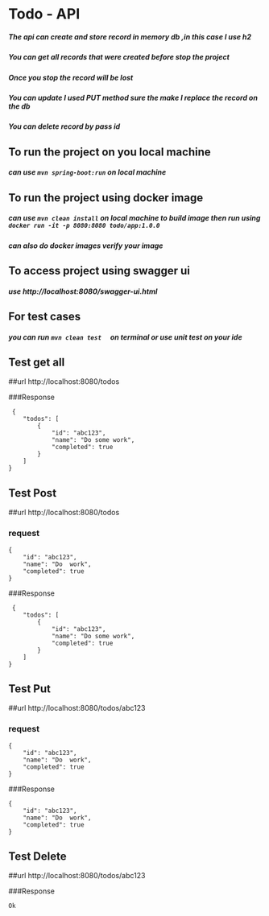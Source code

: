 # Todo - API

##### The api can create and store record  in memory db ,in this case  I use h2
##### You can get all records that were created before stop the project
##### Once you stop the record will  be lost
##### You can update I used PUT method  sure the make I replace the  record on the db
##### You can delete record by pass id

## To run the project on you local machine
##### can use `mvn spring-boot:run` on  local machine 

## To run the project using docker image
##### can use `mvn clean install` on  local machine  to build image then run using `docker run -it -p 8080:8080 todo/app:1.0.0`
##### can also do docker images verify your image

## To access project using swagger ui
#####  use http://localhost:8080/swagger-ui.html

## For test cases
##### you  can run `mvn clean test  ` on terminal or use unit test on your ide

## Test get all

##url http://localhost:8080/todos

###Response

	 {
	    "todos": [
	        {
	            "id": "abc123",
	            "name": "Do some work",
	            "completed": true
	        }
	    ]
	}

## Test Post

##url http://localhost:8080/todos

### request
	
	{
	    "id": "abc123",
	    "name": "Do  work",
	    "completed": true
	}

###Response

	 {
	    "todos": [
	        {
	            "id": "abc123",
	            "name": "Do some work",
	            "completed": true
	        }
	    ]
	}
	
## Test Put

##url http://localhost:8080/todos/abc123

### request
	
	{
	    "id": "abc123",
	    "name": "Do  work",
	    "completed": true
	}

###Response

	{
	    "id": "abc123",
	    "name": "Do  work",
	    "completed": true
	}
	
	
## Test Delete

##url http://localhost:8080/todos/abc123


###Response

	Ok
